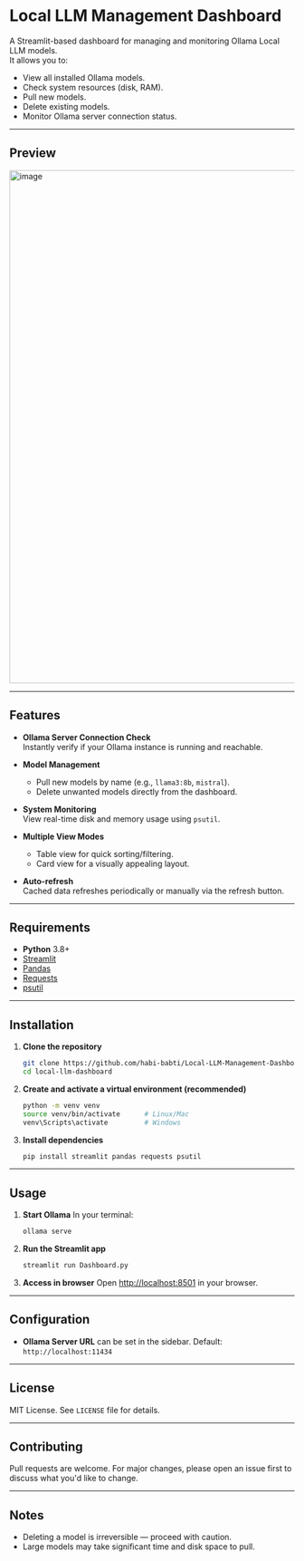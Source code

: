 # Local LLM Management Dashboard

A Streamlit-based dashboard for managing and monitoring Ollama Local LLM models.  
It allows you to:
- View all installed Ollama models.
- Check system resources (disk, RAM).
- Pull new models.
- Delete existing models.
- Monitor Ollama server connection status.

---

## Preview
<img width="1903" height="906" alt="image" src="https://github.com/user-attachments/assets/184a5d3e-b5ab-469b-91f2-11d60bf15c22" />

---

## Features
- **Ollama Server Connection Check**  
  Instantly verify if your Ollama instance is running and reachable.

- **Model Management**  
  - Pull new models by name (e.g., `llama3:8b`, `mistral`).
  - Delete unwanted models directly from the dashboard.

- **System Monitoring**  
  View real-time disk and memory usage using `psutil`.

- **Multiple View Modes**  
  - Table view for quick sorting/filtering.
  - Card view for a visually appealing layout.

- **Auto-refresh**  
  Cached data refreshes periodically or manually via the refresh button.

---

## Requirements
- **Python** 3.8+
- [Streamlit](https://streamlit.io/)
- [Pandas](https://pandas.pydata.org/)
- [Requests](https://docs.python-requests.org/)
- [psutil](https://pypi.org/project/psutil/)

---

## Installation

1. **Clone the repository**
   ```bash
   git clone https://github.com/habi-babti/Local-LLM-Management-Dashboard.git
   cd local-llm-dashboard
   ```

2. **Create and activate a virtual environment (recommended)**
   ```bash
   python -m venv venv
   source venv/bin/activate      # Linux/Mac
   venv\Scripts\activate         # Windows
   ```

3. **Install dependencies**
   ```bash
   pip install streamlit pandas requests psutil
   ```

---

## Usage

1. **Start Ollama**
   In your terminal:
   ```bash
   ollama serve
   ```

2. **Run the Streamlit app**
   ```bash
   streamlit run Dashboard.py
   ```
  

3. **Access in browser**
   Open [http://localhost:8501](http://localhost:8501) in your browser.

---

## Configuration

* **Ollama Server URL** can be set in the sidebar.
  Default: `http://localhost:11434`

---

## License

MIT License. See `LICENSE` file for details.

---

## Contributing

Pull requests are welcome. For major changes, please open an issue first to discuss what you'd like to change.

---

## Notes

* Deleting a model is irreversible — proceed with caution.
* Large models may take significant time and disk space to pull.
